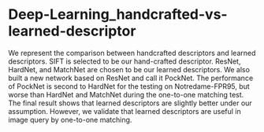 # Deep-Learning_handcrafted-vs-learned-descriptor

We represent the comparison between handcrafted descriptors and learned descriptors. SIFT is selected to be our hand-crafted descriptor. ResNet, HardNet, and MatchNet are chosen to be our learned descriptors. We also built a new network based on ResNet and call it PockNet. The performance of PockNet is second to HardNet for the testing on Notredame-FPR95, but worse than HardNet and MatchNet during the one-to-one matching test. The final result shows that learned descriptors are slightly better under our assumption. However, we validate that learned descriptors are useful in image query by one-to-one matching.
